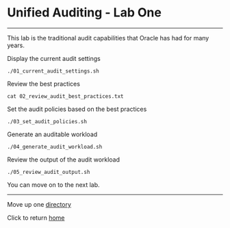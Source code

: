 # Unified Auditing - Lab One

---

This lab is the traditional audit capabilities that Oracle has had for many years. 


Display the current audit settings

    ./01_current_audit_settings.sh

Review the best practices

    cat 02_review_audit_best_practices.txt

Set the audit policies based on the best practices

    ./03_set_audit_policies.sh

Generate an auditable workload

    ./04_generate_audit_workload.sh

Review the output of the audit workload

    ./05_review_audit_output.sh

You can move on to the next lab.


---

Move up one [directory](../README.md)

Click to return [home](/README.md)



